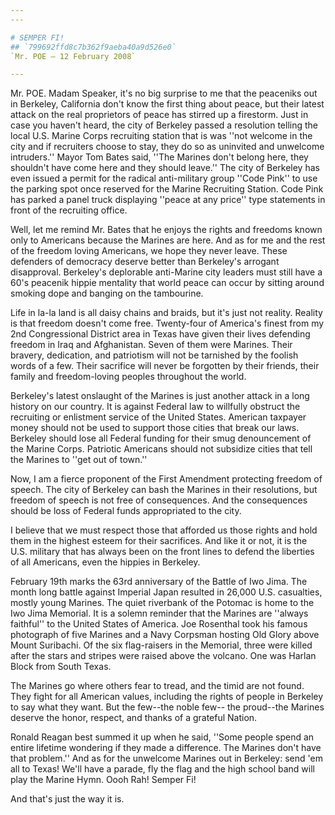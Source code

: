 ```yaml
---
---

# SEMPER FI!
## `799692ffd8c7b362f9aeba40a9d526e0`
`Mr. POE — 12 February 2008`

---
```



Mr. POE. Madam Speaker, it's no big surprise to me that the peaceniks 
out in Berkeley, California don't know the first thing about peace, but 
their latest attack on the real proprietors of peace has stirred up a 
firestorm. Just in case you haven't heard, the city of Berkeley passed 
a resolution telling the local U.S. Marine Corps recruiting station 
that is was ''not welcome in the city and if recruiters choose to stay, 
they do so as uninvited and unwelcome intruders.'' Mayor Tom Bates 
said, ''The Marines don't belong here, they shouldn't have come here 
and they should leave.'' The city of Berkeley has even issued a permit 
for the radical anti-military group ''Code Pink'' to use the parking 
spot once reserved for the Marine Recruiting Station. Code Pink has 
parked a panel truck displaying ''peace at any price'' type statements 
in front of the recruiting office.

Well, let me remind Mr. Bates that he enjoys the rights and freedoms 
known only to Americans because the Marines are here. And as for me and 
the rest of the freedom loving Americans, we hope they never leave. 
These defenders of democracy deserve better than Berkeley's arrogant 
disapproval. Berkeley's deplorable anti-Marine city leaders must still 
have a 60's peacenik hippie mentality that world peace can occur by 
sitting around smoking dope and banging on the tambourine.

Life in la-la land is all daisy chains and braids, but it's just not 
reality. Reality is that freedom doesn't come free. Twenty-four of 
America's finest from my 2nd Congressional District area in Texas have 
given their lives defending freedom in Iraq and Afghanistan. Seven of 
them were Marines. Their bravery, dedication, and patriotism will not 
be tarnished by the foolish words of a few. Their sacrifice will never 
be forgotten by their friends, their family and freedom-loving peoples 
throughout the world.

Berkeley's latest onslaught of the Marines is just another attack in 
a long history on our country. It is against Federal law to willfully 
obstruct the recruiting or enlistment service of the United States. 
American taxpayer money should not be used to support those cities that 
break our laws. Berkeley should lose all Federal funding for their smug 
denouncement of the Marine Corps. Patriotic Americans should not 
subsidize cities that tell the Marines to ''get out of town.''

Now, I am a fierce proponent of the First Amendment protecting 
freedom of speech. The city of Berkeley can bash the Marines in their 
resolutions, but freedom of speech is not free of consequences. And the 
consequences should be loss of Federal funds appropriated to the city.

I believe that we must respect those that afforded us those rights 
and hold them in the highest esteem for their sacrifices. And like it 
or not, it is the U.S. military that has always been on the front lines 
to defend the liberties of all Americans, even the hippies in Berkeley.

February 19th marks the 63rd anniversary of the Battle of Iwo Jima. 
The month long battle against Imperial Japan resulted in 26,000 U.S. 
casualties, mostly young Marines. The quiet riverbank of the Potomac is 
home to the Iwo Jima Memorial. It is a solemn reminder that the Marines 
are ''always faithful'' to the United States of America. Joe Rosenthal 
took his famous photograph of five Marines and a Navy Corpsman hosting 
Old Glory above Mount Suribachi. Of the six flag-raisers in the 
Memorial, three were killed after the stars and stripes were raised 
above the volcano. One was Harlan Block from South Texas.

The Marines go where others fear to tread, and the timid are not 
found. They fight for all American values, including the rights of 
people in Berkeley to say what they want. But the few--the noble few--
the proud--the Marines deserve the honor, respect, and thanks of a 
grateful Nation.

Ronald Reagan best summed it up when he said, ''Some people spend an 
entire lifetime wondering if they made a difference. The Marines don't 
have that problem.'' And as for the unwelcome Marines out in Berkeley: 
send 'em all to Texas! We'll have a parade, fly the flag and the high 
school band will play the Marine Hymn. Oooh Rah! Semper Fi!

And that's just the way it is.

